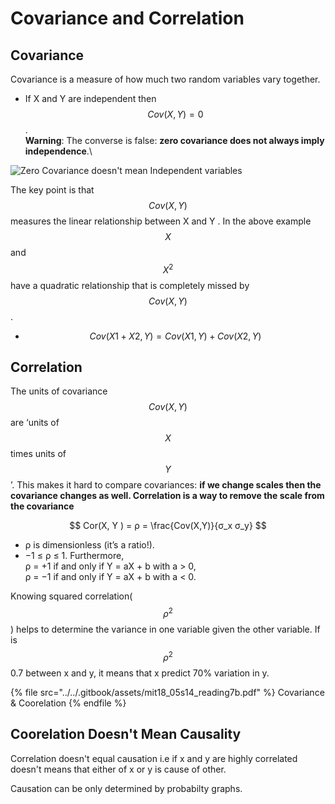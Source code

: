 # Covariance and Correlation

## Covariance&#x20;

Covariance is a measure of how much two random variables vary together.

* If X and Y are independent then $$Cov(X, Y ) = 0$$ . \
  **Warning**: The converse is false: **zero covariance does not always imply independence**.\


![Zero Covariance doesn't mean Independent variables](<../../.gitbook/assets/image (27).png>)

The key point is that $$Cov(X, Y )$$ measures the linear relationship between X and Y . In the above example $$X$$ and $$X^2$$ have a quadratic relationship that is completely missed by $$Cov(X, Y )$$.

* $$Cov(X1 + X2, Y ) = Cov(X1, Y ) + Cov(X2, Y )$$&#x20;

## Correlation

The units of covariance $$Cov(X, Y )$$ are ‘units of $$X$$ times units of $$Y$$ ’. This makes it hard to compare covariances: **if we change scales then the covariance changes as well. Correlation is a way to remove the scale from the covariance**

$$
Cor(X, Y ) = ρ = \frac{Cov(X,Y)}{σ_x σ_y}
$$

* ρ is dimensionless (it’s a ratio!).
* −1 ≤ ρ ≤ 1. Furthermore, \
  ρ = +1 if and only if Y = aX + b with a > 0, \
  ρ = −1 if and only if Y = aX + b with a < 0.

Knowing squared correlation( $$ρ^2$$ ) helps to determine the variance in one variable given the other variable. If is $$ρ^2$$ 0.7 between x and y, it means that x predict 70% variation in y.

{% file src="../../.gitbook/assets/mit18_05s14_reading7b.pdf" %}
Covariance & Coorelation
{% endfile %}

## **Coorelation Doesn't Mean Causality**

Correlation doesn't equal causation i.e if x and y are highly correlated doesn't means that either of x or y is cause of other.&#x20;

Causation can be only determined by probabilty graphs.&#x20;
